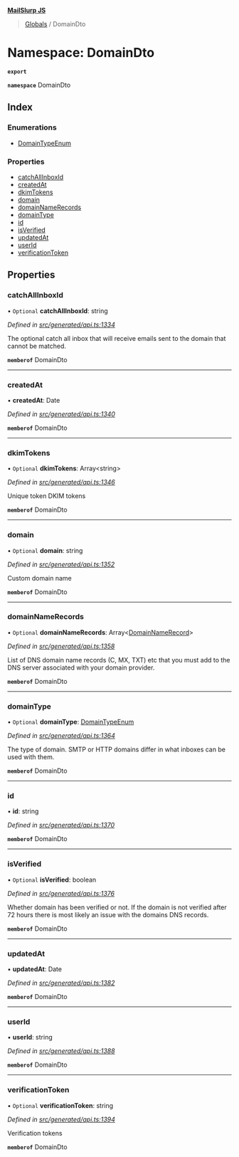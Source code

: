 **[MailSlurp JS](../README.md)**

> [Globals](../README.md) / DomainDto

# Namespace: DomainDto

**`export`** 

**`namespace`** DomainDto

## Index

### Enumerations

* [DomainTypeEnum](../enums/domaindto.domaintypeenum.md)

### Properties

* [catchAllInboxId](domaindto.md#catchallinboxid)
* [createdAt](domaindto.md#createdat)
* [dkimTokens](domaindto.md#dkimtokens)
* [domain](domaindto.md#domain)
* [domainNameRecords](domaindto.md#domainnamerecords)
* [domainType](domaindto.md#domaintype)
* [id](domaindto.md#id)
* [isVerified](domaindto.md#isverified)
* [updatedAt](domaindto.md#updatedat)
* [userId](domaindto.md#userid)
* [verificationToken](domaindto.md#verificationtoken)

## Properties

### catchAllInboxId

• `Optional` **catchAllInboxId**: string

*Defined in [src/generated/api.ts:1334](https://github.com/mailslurp/mailslurp-client/blob/d7397d3/src/generated/api.ts#L1334)*

The optional catch all inbox that will receive emails sent to the domain that cannot be matched.

**`memberof`** DomainDto

___

### createdAt

•  **createdAt**: Date

*Defined in [src/generated/api.ts:1340](https://github.com/mailslurp/mailslurp-client/blob/d7397d3/src/generated/api.ts#L1340)*

**`memberof`** DomainDto

___

### dkimTokens

• `Optional` **dkimTokens**: Array\<string>

*Defined in [src/generated/api.ts:1346](https://github.com/mailslurp/mailslurp-client/blob/d7397d3/src/generated/api.ts#L1346)*

Unique token DKIM tokens

**`memberof`** DomainDto

___

### domain

• `Optional` **domain**: string

*Defined in [src/generated/api.ts:1352](https://github.com/mailslurp/mailslurp-client/blob/d7397d3/src/generated/api.ts#L1352)*

Custom domain name

**`memberof`** DomainDto

___

### domainNameRecords

• `Optional` **domainNameRecords**: Array\<[DomainNameRecord](domainnamerecord.md)>

*Defined in [src/generated/api.ts:1358](https://github.com/mailslurp/mailslurp-client/blob/d7397d3/src/generated/api.ts#L1358)*

List of DNS domain name records (C, MX, TXT) etc that you must add to the DNS server associated with your domain provider.

**`memberof`** DomainDto

___

### domainType

• `Optional` **domainType**: [DomainTypeEnum](../enums/domaindto.domaintypeenum.md)

*Defined in [src/generated/api.ts:1364](https://github.com/mailslurp/mailslurp-client/blob/d7397d3/src/generated/api.ts#L1364)*

The type of domain. SMTP or HTTP domains differ in what inboxes can be used with them.

**`memberof`** DomainDto

___

### id

•  **id**: string

*Defined in [src/generated/api.ts:1370](https://github.com/mailslurp/mailslurp-client/blob/d7397d3/src/generated/api.ts#L1370)*

**`memberof`** DomainDto

___

### isVerified

• `Optional` **isVerified**: boolean

*Defined in [src/generated/api.ts:1376](https://github.com/mailslurp/mailslurp-client/blob/d7397d3/src/generated/api.ts#L1376)*

Whether domain has been verified or not. If the domain is not verified after 72 hours there is most likely an issue with the domains DNS records.

**`memberof`** DomainDto

___

### updatedAt

•  **updatedAt**: Date

*Defined in [src/generated/api.ts:1382](https://github.com/mailslurp/mailslurp-client/blob/d7397d3/src/generated/api.ts#L1382)*

**`memberof`** DomainDto

___

### userId

•  **userId**: string

*Defined in [src/generated/api.ts:1388](https://github.com/mailslurp/mailslurp-client/blob/d7397d3/src/generated/api.ts#L1388)*

**`memberof`** DomainDto

___

### verificationToken

• `Optional` **verificationToken**: string

*Defined in [src/generated/api.ts:1394](https://github.com/mailslurp/mailslurp-client/blob/d7397d3/src/generated/api.ts#L1394)*

Verification tokens

**`memberof`** DomainDto
